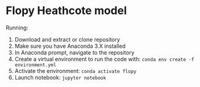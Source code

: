 # Flopy Heathcote model

Running:
1. Download and extract or clone repository
2. Make sure you have Anaconda 3.X installed
3. In Anaconda prompt, navigate to the repository
4. Create a virtual environment to run the code with: `conda env create -f environment.yml`
5. Activate the environment: `conda activate flopy`
6. Launch notebook: `jupyter notebook`
